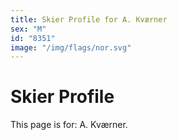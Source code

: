 ```yaml
---
title: Skier Profile for A. Kværner
sex: "M"
id: "8351"
image: "/img/flags/nor.svg" 
---
```


# Skier Profile

This page is for: A. Kværner.
    